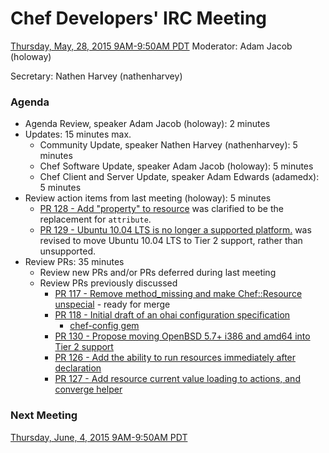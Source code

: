 # Chef Developers' IRC Meeting

[Thursday, May, 28, 2015 9AM-9:50AM PDT](http://www.timeanddate.com/worldclock/fixedtime.html?msg=%23chef-hacking+developers%27+meeting&iso=20150528T12&p1=419&am=50)
Moderator:  Adam Jacob (holoway)

Secretary:  Nathen Harvey (nathenharvey)

### Agenda
* Agenda Review, speaker Adam Jacob (holoway): 2 minutes
* Updates: 15 minutes max.
  * Community Update, speaker Nathen Harvey (nathenharvey): 5 minutes
  * Chef Software Update, speaker Adam Jacob (holoway): 5 minutes
  * Chef Client and Server Update, speaker Adam Edwards (adamedx): 5 minutes
* Review action items from last meeting (holoway): 5 minutes
  * [PR 128 - Add "property" to resource](https://github.com/chef/chef-rfc/pull/128) was clarified to be the replacement for `attribute`.
  * [PR 129 - Ubuntu 10.04 LTS is no longer a supported platform.](https://github.com/chef/chef-rfc/pull/129) was revised to move Ubuntu 10.04 LTS to Tier 2 support, rather than unsupported.
* Review PRs:  35 minutes
  * Review new PRs and/or PRs deferred during last meeting
  * Review PRs previously discussed
    * [PR 117 - Remove method_missing and make Chef::Resource unspecial](https://github.com/chef/chef-rfc/pull/117) - ready for merge
    * [PR 118 - Initial draft of an ohai configuration specification](https://github.com/chef/chef-rfc/pull/118)
      * [chef-config gem](https://github.com/chef/chef/pull/3270)
    * [PR 130 - Propose moving OpenBSD 5.7+ i386 and amd64 into Tier 2 support](https://github.com/chef/chef-rfc/pull/130)
    * [PR 126 - Add the ability to run resources immediately after declaration](https://github.com/chef/chef-rfc/pull/126)
    * [PR 127 - Add resource current value loading to actions, and converge helper](https://github.com/chef/chef-rfc/pull/127)

### Next Meeting

[Thursday, June, 4, 2015 9AM-9:50AM PDT](http://www.timeanddate.com/worldclock/fixedtime.html?msg=%23chef-hacking+developers%27+meeting&iso=20150604T12&p1=419&am=50)
